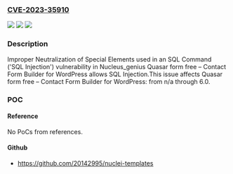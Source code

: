 ### [CVE-2023-35910](https://cve.mitre.org/cgi-bin/cvename.cgi?name=CVE-2023-35910)
![](https://img.shields.io/static/v1?label=Product&message=Quasar%20form%20free%20%E2%80%93%20Contact%20Form%20Builder%20for%20WordPress&color=blue)
![](https://img.shields.io/static/v1?label=Version&message=n%2Fa%3C%3D%206.0%20&color=brighgreen)
![](https://img.shields.io/static/v1?label=Vulnerability&message=CWE-89%20Improper%20Neutralization%20of%20Special%20Elements%20used%20in%20an%20SQL%20Command%20('SQL%20Injection')&color=brighgreen)

### Description

Improper Neutralization of Special Elements used in an SQL Command ('SQL Injection') vulnerability in Nucleus_genius Quasar form free – Contact Form Builder for WordPress allows SQL Injection.This issue affects Quasar form free – Contact Form Builder for WordPress: from n/a through 6.0.

### POC

#### Reference
No PoCs from references.

#### Github
- https://github.com/20142995/nuclei-templates

